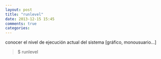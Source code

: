 ```yaml
---
layout: post
title: "runlevel"
date: 2013-12-15 15:45
comments: true
categories: 
---
```

conocer el nivel de ejecución actual del sistema [gráfico, monousuario...]

>$ runlevel

